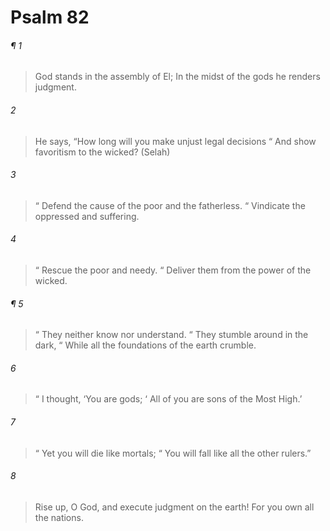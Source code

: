 # Psalm 82
###### ¶ 1
> God stands in the assembly of El;
> In the midst of the gods he renders judgment.
###### 2
> He says, “How long will you make unjust legal decisions
>  “ And show favoritism to the wicked? (Selah)
###### 3
>  “ Defend the cause of the poor and the fatherless.
>  “ Vindicate the oppressed and suffering.
###### 4
>  “ Rescue the poor and needy.
>  “ Deliver them from the power of the wicked.
###### ¶ 5
>  “ They neither know nor understand.
>  “ They stumble around in the dark,
>  “ While all the foundations of the earth crumble.
###### 6
>  “ I thought, ‘You are gods;
>  ‘ All of you are sons of the Most High.’
###### 7
>  “ Yet you will die like mortals;
>  “ You will fall like all the other rulers.”
###### 8
> Rise up, O God, and execute judgment on the earth!
> For you own all the nations.
